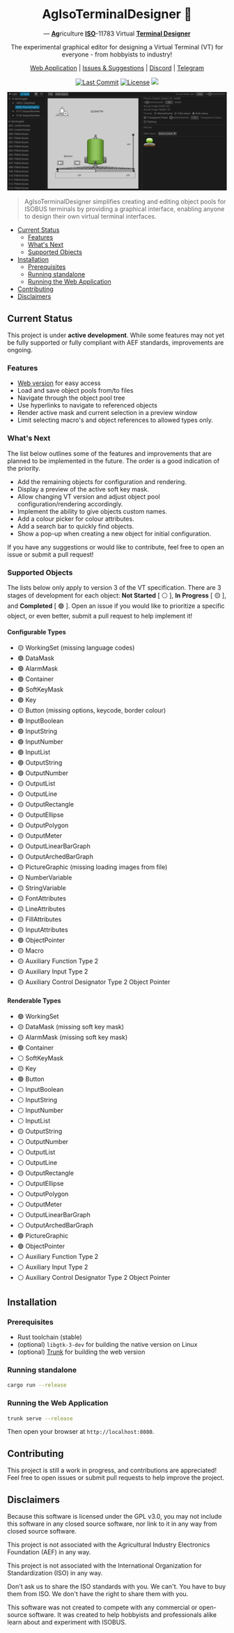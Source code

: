 <div align="center">

# AgIsoTerminalDesigner 🚜

— <ins>**Ag**</ins>riculture <ins>**ISO**</ins>-11783 Virtual <ins>**Terminal Designer**</ins>

The experimental graphical editor for designing a Virtual Terminal (VT) for everyone - from hobbyists to industry!

[Web Application](https://open-agriculture.github.io/AgIsoTerminalDesigner/) |
[Issues & Suggestions](https://github.com/Open-Agriculture/AgIsoTerminalDesigner/issues) | [Discord](https://discord.gg/uU2XMVUD4b) | [Telegram](https://t.me/+kzd4-9Je5bo1ZDg6)

[![Last Commit](https://img.shields.io/github/last-commit/Open-Agriculture/AgIsoTerminalDesigner)](#)
[![License](https://img.shields.io/github/license/Open-Agriculture/AgIsoTerminalDesigner)](LICENSE)
[![](https://img.shields.io/static/v1?label=Sponsor&message=%E2%9D%A4&logo=GitHub&color=%23fe8e86)](https://github.com/sponsors/GwnDaan)

![HEADER](docs/images/readme-header.png)

</div>

> AgIsoTerminalDesigner simplifies creating and editing object pools for ISOBUS terminals by providing a graphical interface, enabling anyone to design their own virtual terminal interfaces.

- [Current Status](#current-status)
    - [Features](#features)
    - [What's Next](#whats-next)
    - [Supported Objects](#supported-objects)
- [Installation](#installation)
    - [Prerequisites](#prerequisites)
    - [Running standalone](#running-standalone)
    - [Running the Web Application](#running-the-web-application)
- [Contributing](#contributing)
- [Disclaimers](#disclaimers)

## Current Status

This project is under **active development**. While some features may not yet be fully supported or fully compliant with AEF standards, improvements are ongoing.

### Features

- [Web version](https://open-agriculture.github.io/AgIsoTerminalDesigner/) for easy access
- Load and save object pools from/to files
- Navigate through the object pool tree
- Use hyperlinks to navigate to referenced objects
- Render active mask and current selection in a preview window
- Limit selecting macro's and object references to allowed types only.

### What's Next

The list below outlines some of the features and improvements that are planned to be implemented in the future. The order is a good indication of the priority.

- Add the remaining objects for configuration and rendering.
- Display a preview of the active soft key mask.
- Allow changing VT version and adjust object pool configuration/rendering accordingly.
- Implement the ability to give objects custom names.
- Add a colour picker for colour attributes.
- Add a search bar to quickly find objects.
- Show a pop-up when creating a new object for initial configuration.

If you have any suggestions or would like to contribute, feel free to open an issue or submit a pull request!

### Supported Objects

The lists below only apply to version 3 of the VT specification. There are 3 stages of development for each object: **Not Started** [ :white_circle: ], **In Progress** [ :yellow_circle: ], and **Completed** [ :green_circle: ]. Open an issue if you would like to prioritize a specific object, or even better, submit a pull request to help implement it!

#### Configurable Types

- :yellow_circle: WorkingSet (missing language codes)
- :green_circle: DataMask
- :green_circle: AlarmMask
- :green_circle: Container
- :green_circle: SoftKeyMask
- :green_circle: Key
- :yellow_circle: Button (missing options, keycode, border colour)
- :green_circle: InputBoolean
- :green_circle: InputString
- :green_circle: InputNumber
- :green_circle: InputList
- :green_circle: OutputString
- :green_circle: OutputNumber
- :yellow_circle: OutputList
- :yellow_circle: OutputLine
- :yellow_circle: OutputRectangle
- :yellow_circle: OutputEllipse
- :yellow_circle: OutputPolygon
- :yellow_circle: OutputMeter
- :yellow_circle: OutputLinearBarGraph
- :yellow_circle: OutputArchedBarGraph
- :yellow_circle: PictureGraphic (missing loading images from file)
- :yellow_circle: NumberVariable
- :yellow_circle: StringVariable
- :yellow_circle: FontAttributes
- :yellow_circle: LineAttributes
- :yellow_circle: FillAttributes
- :yellow_circle: InputAttributes
- :green_circle: ObjectPointer
- :yellow_circle: Macro
- :yellow_circle: Auxiliary Function Type 2
- :yellow_circle: Auxiliary Input Type 2
- :yellow_circle: Auxiliary Control Designator Type 2 Object Pointer

#### Renderable Types

- :green_circle: WorkingSet
- :yellow_circle: DataMask (missing soft key mask)
- :yellow_circle: AlarmMask (missing soft key mask)
- :green_circle: Container
- :white_circle: SoftKeyMask
- :yellow_circle: Key
- :green_circle: Button
- :white_circle: InputBoolean
- :white_circle: InputString
- :white_circle: InputNumber
- :white_circle: InputList
- :yellow_circle: OutputString
- :white_circle: OutputNumber
- :white_circle: OutputList
- :white_circle: OutputLine
- :yellow_circle: OutputRectangle
- :white_circle: OutputEllipse
- :white_circle: OutputPolygon
- :white_circle: OutputMeter
- :white_circle: OutputLinearBarGraph
- :white_circle: OutputArchedBarGraph
- :green_circle: PictureGraphic
- :green_circle: ObjectPointer
- :white_circle: Auxiliary Function Type 2
- :white_circle: Auxiliary Input Type 2
- :white_circle: Auxiliary Control Designator Type 2 Object Pointer


## Installation

### Prerequisites

- Rust toolchain (stable)
- (optional) `libgtk-3-dev` for building the native version on Linux
- (optional) [Trunk](https://trunkrs.dev/) for building the web version

### Running standalone

```bash
cargo run --release
```

### Running the Web Application

```bash
trunk serve --release
```

Then open your browser at `http://localhost:8080`.

## Contributing

This project is still a work in progress, and contributions are appreciated! Feel free to open issues or submit pull requests to help improve the project.

## Disclaimers

Because this software is licensed under the GPL v3.0, you may not include this software in any closed source software, nor link to it in any way from closed source software.

This project is not associated with the Agricultural Industry Electronics Foundation (AEF) in any way.

This project is not associated with the International Organization for Standardization (ISO) in any way.

Don't ask us to share the ISO standards with you. We can't. You have to buy them from ISO. We don't have the right to share them with you.

This software was not created to compete with any commercial or open-source software. It was created to help hobbyists and professionals alike learn about and experiment with ISOBUS.